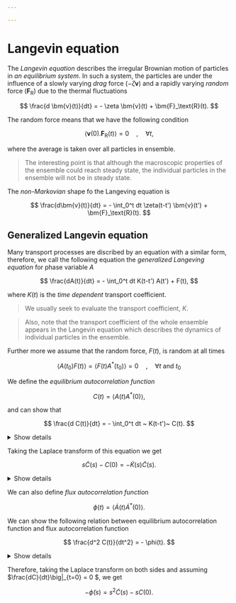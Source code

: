 ```yaml
---

---
```


# Langevin equation

The *Langevin equation* describes the irregular Brownian motion of particles in _an equilibrium system_. In such a system, the particles are under the influence of a slowly varying _drag_ force ($-\zeta \bm{v}$) and a rapidly varying _random_ force ($\bm{F}_\text{R}$) due to the thermal fluctuations

$$
\frac{d \bm{v}(t)}{dt} = - \zeta \bm{v}(t) + \bm{F}_\text{R}(t).
$$

The random force means that we have the following condition

$$
\langle \bm{v}(0).\bm{F}_\text{R}(t) \rangle = 0 \quad , \quad \forall t,
$$

where the average is taken over all particles in ensemble.

> The interesting point is that although the macroscopic properties of the ensemble could reach steady state, the individual particles in the ensemble will not be in steady state.

The _non-Markovian_ shape fo the Langeving equation is

$$
\frac{d\bm{v}(t)}{dt} = - \int_0^t dt \zeta(t-t') \bm{v}(t') + \bm{F}_\text{R}(t).
$$

## Generalized Langevin equation

Many transport processes are discribed by an equation with a similar form, therefore, we call the following equation the _generalized Langeving equation_ for phase variable $A$

$$
\frac{dA(t)}{dt} = - \int_0^t dt K(t-t') A(t') + F(t),
$$

where $K(t)$ is the _time dependent_ transport coefficient.

> We usually seek to evaluate the transport coefficient, $K$.

> Also, note that the transport coefficient of the whole ensemble appears in the Langevin equation which describes the dynamics of individual particles in the ensemble.

Further more we assume that the random force, $F(t)$, is random at all times

$$
\langle A(t_0) F(t) \rangle = \langle F(t) A^*(t_0) \rangle = 0 \quad , \quad \forall t~\text{and}~t_0
$$

We define the _equilibrium autocorrelation function_

$$
C(t) = \langle A(t) A^*(0)\rangle,
$$

and  can show that 

$$
\frac{d C(t)}{dt} = - \int_0^t dt ~ K(t-t')~ C(t).
$$

<details>
<summary>Show details</summary>

We multiply the complex conjugate of the phase variable from the right to the generalized Langevin equation and take the ensemble average

$$
\langle \frac{dA(t)}{dt} A^*(0) \rangle = - \int_0^t dt ~ K(t-t')~ \langle A(t') A^*(0) \rangle + \langle F(t) A^*(0) \rangle.
$$

Using the randomness property of the force $F$, we get

$$
\frac{d\langle A(t) A^*(0)\rangle}{dt} = - \int_0^t dt ~ K(t-t')~ \langle A(t') A^*(0) \rangle.
$$

</details>

Taking the Laplace transform of this equation we get

$$
s \tilde{C}(s) - C(0) = - \tilde{K}(s) \tilde{C}(s).
$$

<details>
<summary>Show details</summary>

> Details is missing!

</details>

We can also define _flux autocorrelation function_

$$
\phi(t) = \langle \dot{A}(t) \dot{A}^*(0) \rangle.
$$

We can show the following relation between equilibrium autocorrelation function and flux autocorrelation function

$$
\frac{d^2 C(t)}{dt^2} = - \phi(t).
$$

<details>
  <summary>Show details</summary>

> The details of the appearance of the minus sign in the end result is still unclear.

$$
\frac{d^2 C(t)}{dt^2} = \frac{d}{dt} \langle \frac{dA(t)}{dt} A^*(0) \rangle = \frac{d}{dt} \langle [i\mathcal{L}A(t)] A^*(0) \rangle = \frac{d}{dt} \langle A(t) [-i\mathcal{L}A^*(0)]\rangle = \langle [i\mathcal{L}A(t)] [-i\mathcal{L}A^*(0)] \rangle = - \langle \dot{A}(t) \dot{A}^*(0) \rangle = -\phi(t).
$$

</details>

Therefore, taking the Laplace transform on both sides and assuming $\frac{dC}{dt}\big|_{t=0} = 0 $, we get

$$
-\tilde{\phi}(s) = s^2 \tilde{C}(s) - s C(0).
$$
<!--stackedit_data:
eyJkaXNjdXNzaW9ucyI6eyJVMHA2TEozTXAxeGF3QVRrIjp7In
N0YXJ0IjoxMCwiZW5kIjoyOSwidGV4dCI6IiMgTGFuZ2V2aW4g
ZXF1YXRpb24ifX0sImNvbW1lbnRzIjp7IjBabmZNNk85MlpwWn
RjMWgiOnsiZGlzY3Vzc2lvbklkIjoiVTBwNkxKM01wMXhhd0FU
ayIsInN1YiI6ImdoOjgzNTU5NjUiLCJ0ZXh0IjoidGVzdCBjb2
1tZW50ISIsImNyZWF0ZWQiOjE1MzUwNDkwMzQ2NDV9fSwiaGlz
dG9yeSI6Wy0xMTY0NTk2MjM2XX0=
-->